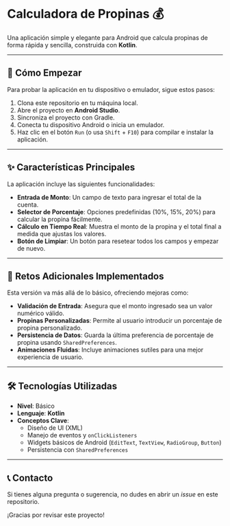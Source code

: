 # Calculadora de Propinas 💰

Una aplicación simple y elegante para Android que calcula propinas de forma rápida y sencilla, construida con **Kotlin**.

---

## 🚀 Cómo Empezar

Para probar la aplicación en tu dispositivo o emulador, sigue estos pasos:

1.  Clona este repositorio en tu máquina local.
2.  Abre el proyecto en **Android Studio**.
3.  Sincroniza el proyecto con Gradle.
4.  Conecta tu dispositivo Android o inicia un emulador.
5.  Haz clic en el botón `Run` (o usa `Shift` + `F10`) para compilar e instalar la aplicación.

---

## ✨ Características Principales

La aplicación incluye las siguientes funcionalidades:

-   **Entrada de Monto**: Un campo de texto para ingresar el total de la cuenta.
-   **Selector de Porcentaje**: Opciones predefinidas (10%, 15%, 20%) para calcular la propina fácilmente.
-   **Cálculo en Tiempo Real**: Muestra el monto de la propina y el total final a medida que ajustas los valores.
-   **Botón de Limpiar**: Un botón para resetear todos los campos y empezar de nuevo.

---

## 🎯 Retos Adicionales Implementados

Esta versión va más allá de lo básico, ofreciendo mejoras como:

-   **Validación de Entrada**: Asegura que el monto ingresado sea un valor numérico válido.
-   **Propinas Personalizadas**: Permite al usuario introducir un porcentaje de propina personalizado.
-   **Persistencia de Datos**: Guarda la última preferencia de porcentaje de propina usando `SharedPreferences`.
-   **Animaciones Fluidas**: Incluye animaciones sutiles para una mejor experiencia de usuario.

---

## 🛠️ Tecnologías Utilizadas

-   **Nivel**: Básico
-   **Lenguaje**: **Kotlin**
-   **Conceptos Clave**:
    -   Diseño de UI (XML)
    -   Manejo de eventos y `onClickListeners`
    -   Widgets básicos de Android (`EditText`, `TextView`, `RadioGroup`, `Button`)
    -   Persistencia con `SharedPreferences`

---

## 📞 Contacto

Si tienes alguna pregunta o sugerencia, no dudes en abrir un *issue* en este repositorio.

¡Gracias por revisar este proyecto!

